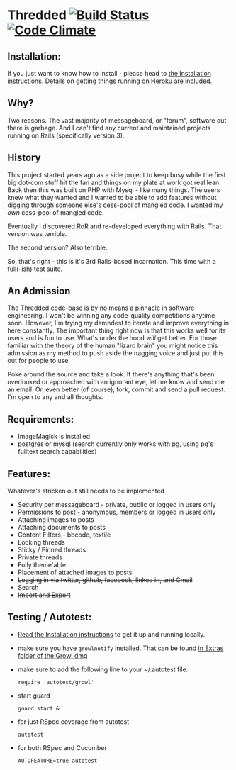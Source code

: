 # Thredded [![Build Status](https://secure.travis-ci.org/jayroh/thredded.png?branch=master)](https://travis-ci.org/jayroh/thredded) [![Code Climate](https://codeclimate.com/badge.png)](https://codeclimate.com/github/jayroh/thredded)

## Installation:

If you just want to know how to install - please head to [the Installation instructions](https://github.com/jayroh/thredded/blob/master/INSTALL.md). Details on getting things running on Heroku are included.

## Why?

Two reasons. The vast majority of messageboard, or "forum", software out there is garbage.  And I can't find any current and maintained projects running on Rails (specifically version 3).

## History

This project started years ago as a side project to keep busy while the first big dot-com stuff hit the fan and things on my plate at work got real lean. Back then this was built on PHP with Mysql - like many things. The users knew what they wanted and I wanted to be able to add features without digging through someone else's cess-pool of mangled code.  I wanted my *own* cess-pool of mangled code. 

Eventually I discovered RoR and re-developed everything with Rails.  That version was terrible.  

The second version?  Also terrible.  

So, that's right - this is it's 3rd Rails-based incarnation. This time with a full(-ish) test suite.


## An Admission

The Thredded code-base is by no means a pinnacle in software engineering.  I won't be winning any code-quality competitions anytime soon. However, I'm trying my damndest to iterate and improve everything in here constantly. The important thing right now is that this works well for its users and is fun to use.  What's under the hood _will_ get better. For those familiar with the theory of the human "lizard brain" you might notice this admission as my method to push aside the nagging voice and just put this out for people to use. 

Poke around the source and take a look. If there's anything that's been overlooked or approached with an ignorant eye, let me know and send me an email.  Or, even better (of course), fork, commit and send a pull request.  I'm open to any and all thoughts.

## Requirements:

* ImageMagick is installed
* postgres or mysql (search currently only works with pg, using pg's fulltext search capabilities)


## Features:

Whatever's stricken out still needs to be implemented

* Security per messageboard - private, public or logged in users only
* Permissions to post - anonymous, members or logged in users only
* Attaching images to posts
* Attaching documents to posts
* Content Filters - bbcode, textile
* Locking threads
* Sticky / Pinned threads
* Private threads
* Fully theme'able
* Placement of attached images to posts
* <del>Logging in via twitter, github, facebook, linked in, and Gmail</del>
* Search
* <del>Import and Export</del>


## Testing / Autotest:

* [Read the Installation instructions](https://github.com/jayroh/thredded/blob/master/INSTALL.md) to get it up and running locally.
* make sure you have `growlnotify` installed. That can be found [in Extras folder of the Growl dmg](http://growl.info/index.php)
* make sure to add the following line to your ~/.autotest file:

	`require 'autotest/growl'`

* start guard

	`guard start &`

* for just RSpec coverage from autotest

	`autotest`

* for both RSpec and Cucumber

	`AUTOFEATURE=true autotest`
